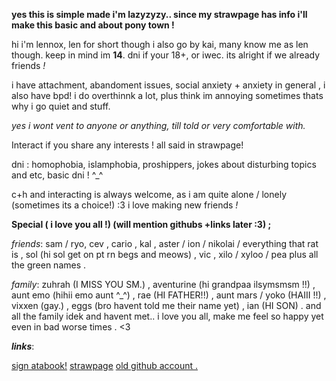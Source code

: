  **yes this is simple made i'm lazyzyzy.. 
since my strawpage has info i'll make this basic and about pony town !**

hi i'm lennox, len for short though i also go by kai, many know me as len though.
keep in mind im **14**. dni if your 18+, or iwec. its alright if we already friends *!*

i have attachment, abandoment issues, social anxiety + anxiety in general , i also have bpd! i do overthinnk a lot, plus think im annoying sometimes thats why i go quiet and stuff.


*yes i wont vent to anyone or anything, till told or very comfortable with.*


Interact if you share any interests ! all said in strawpage! 

dni : homophobia, islamphobia, proshippers, jokes about disturbing topics and etc, basic dni ! ^_^

c+h and interacting is always welcome, as i am quite alone / lonely (sometimes its a choice!) :3 
i love making new friends *!*

**Special  ( i love you all !) (will mention githubs +links later :3) ;**

*friends*: sam / ryo, cev , cario , kal ,  aster / ion / nikolai / everything that rat is , sol (hi sol get on pt rn begs and meows) , vic , xilo / xyloo / pea plus all the green names . 


*family*: zuhrah (I MISS YOU SM.) , aventurine (hi grandpaa ilsymsmsm !!) , aunt emo (hihii emo aunt ^_^) , rae (HI FATHER!!) , aunt mars / yoko (HAIII !!) , vixxen (gay.) , eggs (bro havent told me their name yet) , ian (HI SON) . and all the family idek and havent met.. 
i love you all, make me feel so happy yet even in bad worse times . <3


***links***:

 [sign atabook!](https://callmeyourangel.atabook.org/)
[strawpage](https://lens18tripp.straw.page/)
[old github account .](https://github.com/freaky-lyney)
